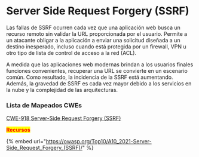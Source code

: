 # Server Side Request Forgery (SSRF)

Las fallas de SSRF ocurren cada vez que una aplicación web busca un recurso remoto sin validar la URL proporcionada por el usuario. Permite a un atacante obligar a la aplicación a enviar una solicitud diseñada a un destino inesperado, incluso cuando está protegida por un firewall, VPN u otro tipo de lista de control de acceso a la red (ACL).

A medida que las aplicaciones web modernas brindan a los usuarios finales funciones convenientes, recuperar una URL se convierte en un escenario común. Como resultado, la incidencia de la SSRF está aumentando. Además, la gravedad de SSRF es cada vez mayor debido a los servicios en la nube y la complejidad de las arquitecturas.

### Lista de Mapeados CWEs

[CWE-918 Server-Side Request Forgery (SSRF)](https://cwe.mitre.org/data/definitions/918.html)

<mark style="color:red;">**Recursos**</mark>

{% embed url="https://owasp.org/Top10/A10_2021-Server-Side_Request_Forgery_(SSRF)/" %}
